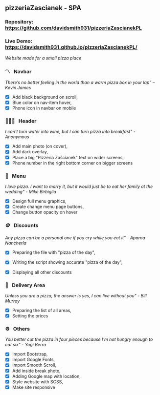 ## pizzeriaZascianek - SPA

### Repository: https://github.com/davidsmith931/pizzeriaZascianekPL
### Live Demo: https://davidsmith931.github.io/pizzeriaZascianekPL/

_Website made for a small pizza place_


### 〽️ &nbsp; Navbar
_There’s no better feeling in the world than a warm pizza box in your lap” – Kevin James_

- [X] Add black background on scroll,
- [X] Blue color on nav-item hover,
- [X] Phone icon in navbar on mobile

### 👨🏻‍🍳 &nbsp; Header    
_I can't turn water into wine, but I can turn pizza into breakfast" - Anonymous_

- [X] Add main photo (on cover),
- [X] Add dark overlay,
- [X] Place a big "Pizzeria Zaścianek" text on wider screens,
- [X] Phone number in the right bottom corner on bigger screens

### 🍕 &nbsp; Menu
_I love pizza. I want to marry it, but it would just be to eat her family at the wedding" - Mike Birbiglia_

- [X] Design full menu graphics,
- [X] Create change menu page buttons,
- [X] Change button opacity on hover

### 🪙 &nbsp; Discounts
_Any pizza can be a personal one if you cry while you eat it" - Aparna Nancherla_

- [X] Preparing the file with "pizza of the day",
- [X] Writing the script showing accurate "pizza of the day",
- [X] Displaying all other discounts


### 🚗 &nbsp; Delivery Area
_Unless you are a pizza, the answer is yes, I can live without you" - Bill Murray_

- [X] Preparing the list of all areas,
- [X] Setting the prices

### ⚙️ &nbsp; Others
_You better cut the pizza in four pieces because I'm not hungry enough to eat six" - Yogi Berra_

- [X] Import Bootstrap,
- [X] Import Google Fonts,
- [X] Import Smooth Scroll,
- [X] Add inside break photo,
- [X] Adding Google map with location,
- [X] Style website with SCSS,
- [X] Make site responsive

